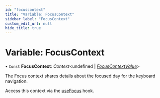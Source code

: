```yaml
---
id: "focuscontext"
title: "Variable: FocusContext"
sidebar_label: "FocusContext"
custom_edit_url: null
hide_title: true
---
```


# Variable: FocusContext

• `Const` **FocusContext**: *Context*<undefined \| [*FocusContextValue*](../types/focuscontextvalue.md)\>

The Focus context shares details about the focused day for the keyboard navigation.

Access this context via the [useFocus](../functions/usefocus.md) hook.
